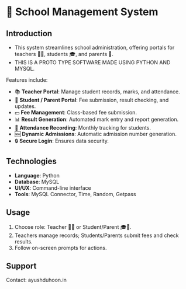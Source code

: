 # 🏫 School Management System

## Introduction
- This system streamlines school administration, offering portals for teachers 👨‍🏫, students 🎓, and parents 🤱.
- THIS IS A PROTO TYPE SOFTWARE MADE USING PYTHON AND MYSQL.

Features include:
- 📚 **Teacher Portal**: Manage student records, marks, and attendance.
- 🎒 **Student / Parent Portal**: Fee submission, result checking, and updates.
- 💵 **Fee Management**: Class-based fee submission.
- 📊 **Result Generation**: Automated mark entry and report generation.
- 📅 **Attendance Recording**: Monthly tracking for students.
- 🆕 **Dynamic Admissions**: Automatic admission number generation.
- 🔒 **Secure Login**: Ensures data security.

## Technologies
- **Language**: Python
- **Database**: MySQL
- **UI/UX**: Command-line interface
- **Tools**: MySQL Connector, Time, Random, Getpass

## Usage
1. Choose role: Teacher 👨‍🏫 or Student/Parent 🎓🤱.
2. Teachers manage records; Students/Parents submit fees and check results.
3. Follow on-screen prompts for actions.

## Support
Contact: ayushduhoon.in
